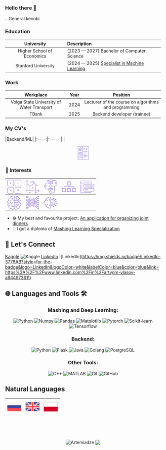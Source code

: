 ### Hello there 👋
...General kenobi

### Education
|University|Description|
|:----:|:-----|
|Higher School of Economics| (2023  — 2027) Bachelor of Computer Science|
|Stanford University| (2024  — 2025) [Specialist in Machine Learning](CV/Stanford_Diploma_Vlasov_Artyom.pdf)|

### Work
|Workplace|Year|Position|
|:----:|:----:|:----:|
|Volga State University of Water Transport|2024|Lecturer of the course on algorithms and programming|
|TBank|2025|Backend developer (trainee)|

### My CV's

<p align="center">

|Backend/ML|
|:----:|:-----:|
|<p align="center"><a href="./CV/Impulse_resume_template.pdf"><img align="center" width="45px" src="resourses/cv.svg" class="shades-of-purple"/></p></a>
</p align="center">


### 💬 Interests
|<img align="left" width="45px" src="resourses/math.svg" class="shades-of-purple"/>|<img align="left" width="45px" src="resourses/further-math.svg" class="shades-of-purple"/>|<img align="left" width="45px" src="resourses/algorithm.svg" class="shades-of-purple"/>|<img align="left" width="45px" src="resourses/data-structure.svg" class="shades-of-purple"/>|<img align="left" width="45px" src="resourses/software-development.svg" class="shades-of-purple"/>
|----|----|----|----|----|
|<img align="left" width="45px" src="resourses/machine-learning.svg" class="shades-of-purple"/>|<img align="left" width="45px" src="resourses/deep-learning.svg" class="shades-of-purple"/>|<img align="left" width="45px" src="resourses/artificial-intelligence.svg" class="shades-of-purple"/>

</p>

- ⚙️ My best and favourite project: [An application for organizing joint dinners](https://github.com/t-lunch)
- 💡 I got a diploma of [Mashing Learning Specialization](https://www.coursera.org/specializations/machine-learning-introduction?action=enroll)

## 🤝 Let's Connect
[Kaggle](https://www.kaggle.com/vlasovartyom)
![Kaggle](https://img.shields.io/badge/Kaggle-3776AB?style=for-the-badge&logo=Kaggle&logoColor=white&labelColor=blue&color=blue&link=https%3A%2F%2Fwww.kaggle.com%2Fvlasovartyom)
[LinkedIn](https://www.linkedin.com/in/artyom-vlasov-a84497361)
![LinkedIn](https://img.shields.io/badge/LinkedIn-3776AB?style=for-the-badge&logo=LinkedIn&logoColor=white&labelColor=blue&color=blue&link=https%3A%2F%2Fwww.linkedin.com%2Fin%2Fartyom-vlasov-a84497361\)


## 🌐 Languages and Tools 🛠️

<div align="center">

### Mashing and Deep Learning:
![Python](https://img.shields.io/badge/-Python-3776AB?style=for-the-badge&logo=python&logoColor=white)
![Numpy](https://img.shields.io/badge/-Numpy-CF4647?style=for-the-badge&logo=Numpy&logoColor=blue&labelColor=white&color=white)
![Pandas](https://img.shields.io/badge/-Pandas--CF4647?style=for-the-badge&logo=pandas&logoColor=white&label=Pandas&labelColor=red&color=red)
![Matplotlib](https://img.shields.io/badge/-Matplotlib-11557C?style=for-the-badge&logo=plotly&logoColor=white)
![Pytorch](https://img.shields.io/badge/-Pytorch-CF4647?style=for-the-badge&logo=pytorch&logoColor=orange&labelColor=white&color=white)
![Scikit-learn](https://img.shields.io/badge/-scikit%20learn-CF4647?style=for-the-badge&logo=scikit-learn&logoColor=white&logoSize=scikit-learn&labelColor=orange&color=orange)
![Tensorflow](https://img.shields.io/badge/-Tensorflow-CF4647?style=for-the-badge&logo=tensorflow&logoColor=orange&labelColor=white&color=white)

### Backend:
![Python](https://img.shields.io/badge/-Python-3776AB?style=for-the-badge&logo=python&logoColor=white)
![Flask](https://img.shields.io/badge/-Flask-000000?style=for-the-badge&logo=flask&logoColor=white)
![Java](https://img.shields.io/badge/-Java-007396?style=for-the-badge&logo=java&logoColor=white)
![Golang](https://img.shields.io/badge/-Golang-CF4647?style=for-the-badge&logo=Go&logoColor=white&labelColor=blue&color=blue)
![PostgreSQL](https://img.shields.io/badge/-PostgreSQL-336791?style=for-the-badge&logo=postgresql&logoColor=white)

### Other Tools:
![C++](https://img.shields.io/badge/-C%2B%2B-00599C?style=for-the-badge&logo=cplusplus&logoColor=white)
![MATLAB](https://img.shields.io/badge/-MATLAB-0076A8?style=for-the-badge&logo=mathworks&logoColor=white)
![Git](https://img.shields.io/badge/-Git-F05032?style=for-the-badge&logo=git&logoColor=white)
![GitHub](https://img.shields.io/badge/-GitHub-181717?style=for-the-badge&logo=github&logoColor=white)

</div>



## Natural Languages
<p align="center">

|<a title="С2"><img align="left" width="45px" src="resourses/natural-languages/russian.png"/></a>|<a title="B2"><img align="left" width="45px" src="resourses/natural-languages/english.png"/></a>|<a title="A2"><img align="left" width="45px" src="resourses/natural-languages/poland.jpg"/></a>|
|:----:|:----:|:----:|

</p>

<!-- <style>
.shades-of-purple{
  filter: invert(70%) sepia(14%) saturate(3032%) hue-rotate(204deg) brightness(96%) contrast(87%);
}
.shades-of-purple:hover{
  filter: invert(89%) sepia(13%) saturate(3138%) hue-rotate(337deg) brightness(112%) contrast(91%);
}
</style> -->

<br />
<br />
<br />

<p align="center">
  <img align="center" src="https://github-readme-stats.vercel.app/api?username=Artemiadze&show_icons=true&theme=shades-of-purple" alt="Artemiadze" />
  <img align="center" src="https://github-readme-stats.vercel.app/api/top-langs/?username=Artemiadze&hide=html,jupyter%20notebook&theme=shades-of-purple&layout=compact">
</p>


<!-- [![Readme Quotes](https://quotes-github-readme.vercel.app/api?type=horizontal&theme=catppuccin_mocha)](https://github.com/piyushsuthar/github-readme-quotes) -->

<!-- ![Quote](https://github-readme-quotes.herokuapp.com/quote?type=horizontal&theme=shades-of-purple&animation=default&layout=default&font=default&quotesUrl=https://raw.githubusercontent.com/Artemiadze/Artemiadze/main/quotes.json) -->

